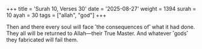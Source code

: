 +++
title = 'Surah 10, Verses 30'
date = '2025-08-27'
weight = 1394
surah = 10
ayah = 30
tags = ["allah", "god"]
+++

Then and there every soul will face ˹the consequences of˺ what it had done. They all will be returned to Allah—their True Master. And whatever ˹gods˺ they fabricated will fail them.